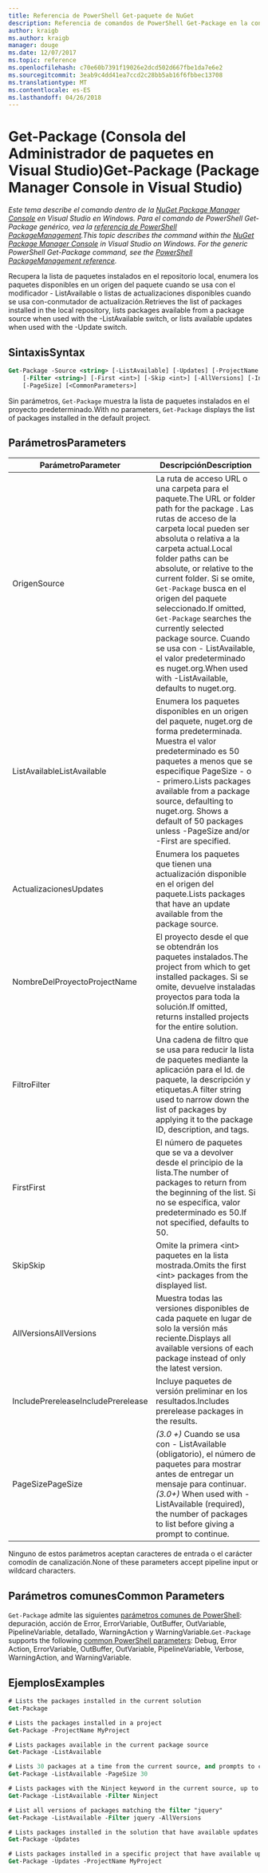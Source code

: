```yaml
---
title: Referencia de PowerShell Get-paquete de NuGet
description: Referencia de comandos de PowerShell Get-Package en la consola de administrador de paquetes de NuGet en Visual Studio.
author: kraigb
ms.author: kraigb
manager: douge
ms.date: 12/07/2017
ms.topic: reference
ms.openlocfilehash: c70e60b7391f19026e2dcd502d667fbe1da7e6e2
ms.sourcegitcommit: 3eab9c4dd41ea7ccd2c28bb5ab16f6fbbec13708
ms.translationtype: MT
ms.contentlocale: es-ES
ms.lasthandoff: 04/26/2018
---
```

# <a name="get-package-package-manager-console-in-visual-studio"></a><span data-ttu-id="947f0-103">Get-Package (Consola del Administrador de paquetes en Visual Studio)</span><span class="sxs-lookup"><span data-stu-id="947f0-103">Get-Package (Package Manager Console in Visual Studio)</span></span>

<span data-ttu-id="947f0-104">*Este tema describe el comando dentro de la [NuGet Package Manager Console](package-manager-console.md) en Visual Studio en Windows. Para el comando de PowerShell Get-Package genérico, vea la [referencia de PowerShell PackageManagement](/powershell/module/packagemanagement/?view=powershell-6).*</span><span class="sxs-lookup"><span data-stu-id="947f0-104">*This topic describes the command within the [NuGet Package Manager Console](package-manager-console.md) in Visual Studio on Windows. For the generic PowerShell Get-Package command, see the [PowerShell PackageManagement reference](/powershell/module/packagemanagement/?view=powershell-6).*</span></span>

<span data-ttu-id="947f0-105">Recupera la lista de paquetes instalados en el repositorio local, enumera los paquetes disponibles en un origen del paquete cuando se usa con el modificador - ListAvailable o listas de actualizaciones disponibles cuando se usa con-conmutador de actualización.</span><span class="sxs-lookup"><span data-stu-id="947f0-105">Retrieves the list of packages installed in the local repository, lists packages available from a package source when used with the -ListAvailable switch, or lists available updates when used with the -Update switch.</span></span>

## <a name="syntax"></a><span data-ttu-id="947f0-106">Sintaxis</span><span class="sxs-lookup"><span data-stu-id="947f0-106">Syntax</span></span>

```ps
Get-Package -Source <string> [-ListAvailable] [-Updates] [-ProjectName <string>]
    [-Filter <string>] [-First <int>] [-Skip <int>] [-AllVersions] [-IncludePrerelease]
    [-PageSize] [<CommonParameters>]
```

<span data-ttu-id="947f0-107">Sin parámetros, `Get-Package` muestra la lista de paquetes instalados en el proyecto predeterminado.</span><span class="sxs-lookup"><span data-stu-id="947f0-107">With no parameters, `Get-Package` displays the list of packages installed in the default project.</span></span>

## <a name="parameters"></a><span data-ttu-id="947f0-108">Parámetros</span><span class="sxs-lookup"><span data-stu-id="947f0-108">Parameters</span></span>

| <span data-ttu-id="947f0-109">Parámetro</span><span class="sxs-lookup"><span data-stu-id="947f0-109">Parameter</span></span> | <span data-ttu-id="947f0-110">Descripción</span><span class="sxs-lookup"><span data-stu-id="947f0-110">Description</span></span> |
| --- | --- |
| <span data-ttu-id="947f0-111">Origen</span><span class="sxs-lookup"><span data-stu-id="947f0-111">Source</span></span> | <span data-ttu-id="947f0-112">La ruta de acceso URL o una carpeta para el paquete.</span><span class="sxs-lookup"><span data-stu-id="947f0-112">The URL or folder path for the package .</span></span> <span data-ttu-id="947f0-113">Las rutas de acceso de la carpeta local pueden ser absoluta o relativa a la carpeta actual.</span><span class="sxs-lookup"><span data-stu-id="947f0-113">Local folder paths can be absolute, or relative to the current folder.</span></span> <span data-ttu-id="947f0-114">Si se omite, `Get-Package` busca en el origen del paquete seleccionado.</span><span class="sxs-lookup"><span data-stu-id="947f0-114">If omitted, `Get-Package` searches the currently selected package source.</span></span> <span data-ttu-id="947f0-115">Cuando se usa con - ListAvailable, el valor predeterminado es nuget.org.</span><span class="sxs-lookup"><span data-stu-id="947f0-115">When used with -ListAvailable, defaults to nuget.org.</span></span> |
| <span data-ttu-id="947f0-116">ListAvailable</span><span class="sxs-lookup"><span data-stu-id="947f0-116">ListAvailable</span></span> | <span data-ttu-id="947f0-117">Enumera los paquetes disponibles en un origen del paquete, nuget.org de forma predeterminada. Muestra el valor predeterminado es 50 paquetes a menos que se especifique PageSize - o - primero.</span><span class="sxs-lookup"><span data-stu-id="947f0-117">Lists packages available from a package source, defaulting to nuget.org. Shows a default of 50 packages unless -PageSize and/or -First are specified.</span></span> |
| <span data-ttu-id="947f0-118">Actualizaciones</span><span class="sxs-lookup"><span data-stu-id="947f0-118">Updates</span></span> | <span data-ttu-id="947f0-119">Enumera los paquetes que tienen una actualización disponible en el origen del paquete.</span><span class="sxs-lookup"><span data-stu-id="947f0-119">Lists packages that have an update available from the package source.</span></span> |
| <span data-ttu-id="947f0-120">NombreDelProyecto</span><span class="sxs-lookup"><span data-stu-id="947f0-120">ProjectName</span></span> | <span data-ttu-id="947f0-121">El proyecto desde el que se obtendrán los paquetes instalados.</span><span class="sxs-lookup"><span data-stu-id="947f0-121">The project from which to get installed packages.</span></span> <span data-ttu-id="947f0-122">Si se omite, devuelve instaladas proyectos para toda la solución.</span><span class="sxs-lookup"><span data-stu-id="947f0-122">If omitted, returns installed projects for the entire solution.</span></span> |
| <span data-ttu-id="947f0-123">Filtro</span><span class="sxs-lookup"><span data-stu-id="947f0-123">Filter</span></span> | <span data-ttu-id="947f0-124">Una cadena de filtro que se usa para reducir la lista de paquetes mediante la aplicación para el Id. de paquete, la descripción y etiquetas.</span><span class="sxs-lookup"><span data-stu-id="947f0-124">A filter string used to narrow down the list of packages by applying it to the package ID, description, and tags.</span></span> |
| <span data-ttu-id="947f0-125">First</span><span class="sxs-lookup"><span data-stu-id="947f0-125">First</span></span> | <span data-ttu-id="947f0-126">El número de paquetes que se va a devolver desde el principio de la lista.</span><span class="sxs-lookup"><span data-stu-id="947f0-126">The number of packages to return from the beginning of the list.</span></span> <span data-ttu-id="947f0-127">Si no se especifica, valor predeterminado es 50.</span><span class="sxs-lookup"><span data-stu-id="947f0-127">If not specified, defaults to 50.</span></span> |
| <span data-ttu-id="947f0-128">Skip</span><span class="sxs-lookup"><span data-stu-id="947f0-128">Skip</span></span> | <span data-ttu-id="947f0-129">Omite la primera &lt;int&gt; paquetes en la lista mostrada.</span><span class="sxs-lookup"><span data-stu-id="947f0-129">Omits the first &lt;int&gt; packages from the displayed list.</span></span>  |
| <span data-ttu-id="947f0-130">AllVersions</span><span class="sxs-lookup"><span data-stu-id="947f0-130">AllVersions</span></span> | <span data-ttu-id="947f0-131">Muestra todas las versiones disponibles de cada paquete en lugar de solo la versión más reciente.</span><span class="sxs-lookup"><span data-stu-id="947f0-131">Displays all available versions of each package instead of only the latest version.</span></span> |
| <span data-ttu-id="947f0-132">IncludePrerelease</span><span class="sxs-lookup"><span data-stu-id="947f0-132">IncludePrerelease</span></span> | <span data-ttu-id="947f0-133">Incluye paquetes de versión preliminar en los resultados.</span><span class="sxs-lookup"><span data-stu-id="947f0-133">Includes prerelease packages in the results.</span></span> |
| <span data-ttu-id="947f0-134">PageSize</span><span class="sxs-lookup"><span data-stu-id="947f0-134">PageSize</span></span> | <span data-ttu-id="947f0-135">*(3.0 +)*  Cuando se usa con - ListAvailable (obligatorio), el número de paquetes para mostrar antes de entregar un mensaje para continuar.</span><span class="sxs-lookup"><span data-stu-id="947f0-135">*(3.0+)* When used with -ListAvailable (required), the number of packages to list before giving a prompt to continue.</span></span> |

<span data-ttu-id="947f0-136">Ninguno de estos parámetros aceptan caracteres de entrada o el carácter comodín de canalización.</span><span class="sxs-lookup"><span data-stu-id="947f0-136">None of these parameters accept pipeline input or wildcard characters.</span></span>

## <a name="common-parameters"></a><span data-ttu-id="947f0-137">Parámetros comunes</span><span class="sxs-lookup"><span data-stu-id="947f0-137">Common Parameters</span></span>

<span data-ttu-id="947f0-138">`Get-Package` admite las siguientes [parámetros comunes de PowerShell](http://go.microsoft.com/fwlink/?LinkID=113216): depuración, acción de Error, ErrorVariable, OutBuffer, OutVariable, PipelineVariable, detallado, WarningAction y WarningVariable.</span><span class="sxs-lookup"><span data-stu-id="947f0-138">`Get-Package` supports the following [common PowerShell parameters](http://go.microsoft.com/fwlink/?LinkID=113216): Debug, Error Action, ErrorVariable, OutBuffer, OutVariable, PipelineVariable, Verbose, WarningAction, and WarningVariable.</span></span>

## <a name="examples"></a><span data-ttu-id="947f0-139">Ejemplos</span><span class="sxs-lookup"><span data-stu-id="947f0-139">Examples</span></span>

```ps
# Lists the packages installed in the current solution
Get-Package

# Lists the packages installed in a project
Get-Package -ProjectName MyProject

# Lists packages available in the current package source
Get-Package -ListAvailable

# Lists 30 packages at a time from the current source, and prompts to continue if more are available
Get-Package -ListAvailable -PageSize 30

# Lists packages with the Ninject keyword in the current source, up to 50
Get-Package -ListAvailable -Filter Ninject

# List all versions of packages matching the filter "jquery"
Get-Package -ListAvailable -Filter jquery -AllVersions

# Lists packages installed in the solution that have available updates
Get-Package -Updates

# Lists packages installed in a specific project that have available updates
Get-Package -Updates -ProjectName MyProject
```
